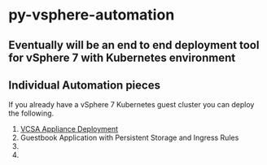 # py-vsphere-automation

## Eventually will be an end to end deployment tool for vSphere 7 with Kubernetes environment

## Individual Automation pieces
If you already have a vSphere 7 Kubernetes guest cluster you can deploy the following.
1. [VCSA Appliance Deployment](deploy-vcsa/README.md)
2. Guestbook Application with Persistent Storage and Ingress Rules
3. 
4. 
